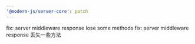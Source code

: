 ```yaml
---
'@modern-js/server-core': patch
---
```


fix: server middleware response lose some methods
fix: server middleware response 丢失一些方法
